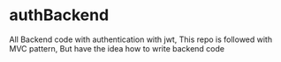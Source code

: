 # authBackend
All Backend code with authentication with jwt, This repo is followed with MVC pattern, But have the idea how to write backend code
